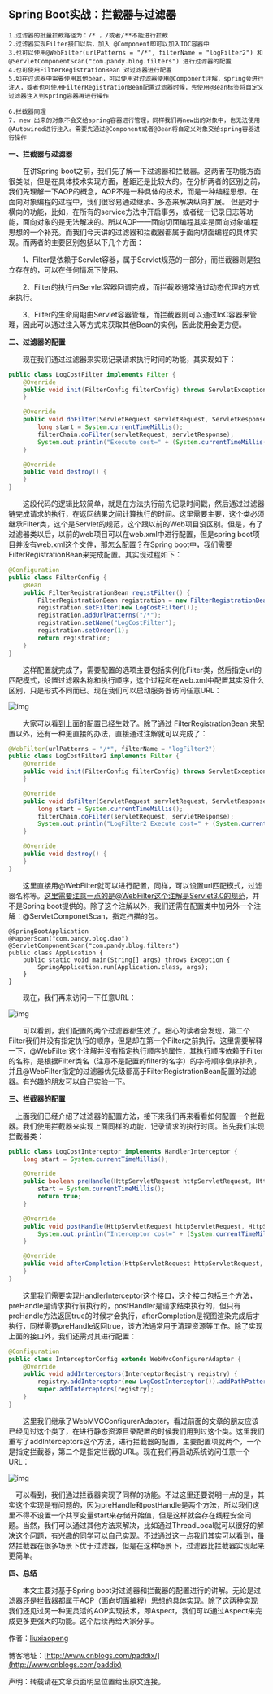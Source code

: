 ## Spring Boot实战：拦截器与过滤器

~~~text
1.过滤器的批量拦截路径为：/* ，/或者/**不能进行拦截
2.过滤器实现Filter接口以后，加入 @Component即可以加入IOC容器中
3.也可以使用@WebFilter(urlPatterns = "/*", filterName = "logFilter2") 和 @ServletComponentScan("com.pandy.blog.filters") 进行过滤器的配置
4.也可使用FilterRegistrationBean 对过滤器进行配置
5.如在过滤器中需要使用其他bean，可以使用对过滤器使用@Component注解，spring会进行注入，或者也可使用FilterRegistrationBean配置过滤器时候，先使用@Bean标签将自定义过滤器注入到spring容器再进行操作

6.拦截器同理
7. new 出来的对象不会交给spring容器进行管理，同样我们再new出的对象中，也无法使用@Autowired进行注入。需要先通过@Component或者@Bean将自定义对象交给spring容器进行操作
~~~





**一、拦截器与过滤器**

　　在讲Spring boot之前，我们先了解一下过滤器和拦截器。这两者在功能方面很类似，但是在具体技术实现方面，差距还是比较大的。在分析两者的区别之前，我们先理解一下AOP的概念，AOP不是一种具体的技术，而是一种编程思想。在面向对象编程的过程中，我们很容易通过继承、多态来解决纵向扩展。 但是对于横向的功能，比如，在所有的service方法中开启事务，或者统一记录日志等功能，面向对象的是无法解决的。所以AOP——面向切面编程其实是面向对象编程思想的一个补充。而我们今天讲的过滤器和拦截器都属于面向切面编程的具体实现。而两者的主要区别包括以下几个方面：

　　1、Filter是依赖于Servlet容器，属于Servlet规范的一部分，而拦截器则是独立存在的，可以在任何情况下使用。

　　2、Filter的执行由Servlet容器回调完成，而拦截器通常通过动态代理的方式来执行。

　　3、Filter的生命周期由Servlet容器管理，而拦截器则可以通过IoC容器来管理，因此可以通过注入等方式来获取其他Bean的实例，因此使用会更方便。

 

**二、过滤器的配置**

　　现在我们通过过滤器来实现记录请求执行时间的功能，其实现如下：

```java
public class LogCostFilter implements Filter {
    @Override
    public void init(FilterConfig filterConfig) throws ServletException {
    }

    @Override
    public void doFilter(ServletRequest servletRequest, ServletResponse servletResponse, FilterChain filterChain) throws IOException, ServletException, IOException {
        long start = System.currentTimeMillis();
        filterChain.doFilter(servletRequest, servletResponse);
        System.out.println("Execute cost=" + (System.currentTimeMillis() - start));
    }

    @Override
    public void destroy() {
    }
}
```

　　这段代码的逻辑比较简单，就是在方法执行前先记录时间戳，然后通过过滤器链完成请求的执行，在返回结果之间计算执行的时间。这里需要主要，这个类必须继承Filter类，这个是Servlet的规范，这个跟以前的Web项目没区别。但是，有了过滤器类以后，以前的web项目可以在web.xml中进行配置，但是spring boot项目并没有web.xml这个文件，那怎么配置？在Spring boot中，我们需要FilterRegistrationBean来完成配置。其实现过程如下：

```java
@Configuration
public class FilterConfig {
    @Bean
    public FilterRegistrationBean registFilter() {
        FilterRegistrationBean registration = new FilterRegistrationBean();
        registration.setFilter(new LogCostFilter());
        registration.addUrlPatterns("/*");
        registration.setName("LogCostFilter");
        registration.setOrder(1);
        return registration;
    }
}
```

　　这样配置就完成了，需要配置的选项主要包括实例化Filter类，然后指定url的匹配模式，设置过滤器名称和执行顺序，这个过程和在web.xml中配置其实没什么区别，只是形式不同而已。现在我们可以启动服务器访问任意URL：

![img](images/820406-20180129231150312-465693715.png)

　　大家可以看到上面的配置已经生效了。除了通过 FilterRegistrationBean 来配置以外，还有一种更直接的办法，直接通过注解就可以完成了：

```java
@WebFilter(urlPatterns = "/*", filterName = "logFilter2")
public class LogCostFilter2 implements Filter {
    @Override
    public void init(FilterConfig filterConfig) throws ServletException {
    }

    @Override
    public void doFilter(ServletRequest servletRequest, ServletResponse servletResponse, FilterChain filterChain) throws IOException, ServletException {
        long start = System.currentTimeMillis();
        filterChain.doFilter(servletRequest, servletResponse);
        System.out.println("LogFilter2 Execute cost=" + (System.currentTimeMillis() - start));
    }

    @Override
    public void destroy() {
    }
}
```

　　这里直接用@WebFilter就可以进行配置，同样，可以设置url匹配模式，过滤器名称等。这里需要注意一点的是@WebFilter这个注解是Servlet3.0的规范，并不是Spring boot提供的。除了这个注解以外，我们还需在配置类中加另外一个注解：@ServletComponetScan，指定扫描的包。

```
@SpringBootApplication
@MapperScan("com.pandy.blog.dao")
@ServletComponentScan("com.pandy.blog.filters")
public class Application {
    public static void main(String[] args) throws Exception {
        SpringApplication.run(Application.class, args);
    }
}
```

　　现在，我们再来访问一下任意URL：

![img](images/820406-20180129232130046-1905239306.png)

　　可以看到，我们配置的两个过滤器都生效了。细心的读者会发现，第二个Filter我们并没有指定执行的顺序，但是却在第一个Filter之前执行。这里需要解释一下，@WebFilter这个注解并没有指定执行顺序的属性，其执行顺序依赖于Filter的名称，是根据Filter类名（注意不是配置的filter的名字）的字母顺序倒序排列，并且@WebFilter指定的过滤器优先级都高于FilterRegistrationBean配置的过滤器。有兴趣的朋友可以自己实验一下。

 

**三、拦截器的配置**

 　上面我们已经介绍了过滤器的配置方法，接下来我们再来看看如何配置一个拦截器。我们使用拦截器来实现上面同样的功能，记录请求的执行时间。首先我们实现拦截器类：

```java
public class LogCostInterceptor implements HandlerInterceptor {
    long start = System.currentTimeMillis();

    @Override
    public boolean preHandle(HttpServletRequest httpServletRequest, HttpServletResponse httpServletResponse, Object o) throws Exception {
        start = System.currentTimeMillis();
        return true;
    }

    @Override
    public void postHandle(HttpServletRequest httpServletRequest, HttpServletResponse httpServletResponse, Object o, ModelAndView modelAndView) throws Exception {
        System.out.println("Interceptor cost=" + (System.currentTimeMillis() - start));
    }

    @Override
    public void afterCompletion(HttpServletRequest httpServletRequest, HttpServletResponse httpServletResponse, Object o, Exception e) throws Exception {
    }
}
```

　　这里我们需要实现HandlerInterceptor这个接口，这个接口包括三个方法，preHandle是请求执行前执行的，postHandler是请求结束执行的，但只有preHandle方法返回true的时候才会执行，afterCompletion是视图渲染完成后才执行，同样需要preHandle返回true，该方法通常用于清理资源等工作。除了实现上面的接口外，我们还需对其进行配置：

```java
@Configuration
public class InterceptorConfig extends WebMvcConfigurerAdapter {
    @Override
    public void addInterceptors(InterceptorRegistry registry) {
        registry.addInterceptor(new LogCostInterceptor()).addPathPatterns("/**");
        super.addInterceptors(registry);
    }
}
```

　　这里我们继承了WebMVCConfigurerAdapter，看过前面的文章的朋友应该已经见过这个类了，在进行静态资源目录配置的时候我们用到过这个类。这里我们重写了addInterceptors这个方法，进行拦截器的配置，主要配置项就两个，一个是指定拦截器，第二个是指定拦截的URL。现在我们再启动系统访问任意一个URL：

![img](images/820406-20180130003851859-2140257073.png)

 　可以看到，我们通过拦截器实现了同样的功能。不过这里还要说明一点的是，其实这个实现是有问题的，因为preHandle和postHandle是两个方法，所以我们这里不得不设置一个共享变量start来存储开始值，但是这样就会存在线程安全问题。当然，我们可以通过其他方法来解决，比如通过ThreadLocal就可以很好的解决这个问题，有兴趣的同学可以自己实现。不过通过这一点我们其实可以看到，虽然拦截器在很多场景下优于过滤器，但是在这种场景下，过滤器比拦截器实现起来更简单。

 

**四、总结**

　　本文主要对基于Spring boot对过滤器和拦截器的配置进行的讲解。无论是过滤器还是拦截器都属于AOP（面向切面编程）思想的具体实现。除了这两种实现我们还见过另一种更灵活的AOP实现技术，即Aspect，我们可以通过Aspect来完成更多更强大的功能。这个后续再给大家分享。

 作者：[liuxiaopeng](http://www.cnblogs.com/paddix)

 博客地址：[http://www.cnblogs.com/paddix/](http://www.cnblogs.com/paddix)

 声明：转载请在文章页面明显位置给出原文连接。 